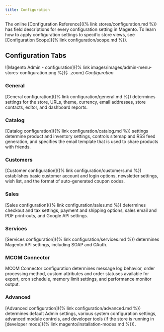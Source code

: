 ```yaml
---
title: Configuration
---
```


The online [Configuration Reference]({% link stores/configuration.md %}) has field descriptions for every configuration setting in Magento. To learn how to apply configuration settings to specific store views, see [Configuration Scope]({% link configuration/scope.md %}).

## Configuration Tabs

![Magento Admin - configuration]({% link images/images/admin-menu-stores-configuration.png %}){: .zoom}
_Configuration_

### General

[General configuration]({% link configuration/general.md %}) determines settings for the store, URLs, theme, currency, email addresses, store contacts, editor, and dashboard reports.

### Catalog

[Catalog configuration]({% link configuration/catalog.md %}) settings determine product and inventory settings, controls sitemap and RSS feed generation, and specifies the email template that is used to share products with friends.

### Customers

[Customer configuration]({% link configuration/customers.md %}) establishes basic customer account and login options, newsletter settings, wish list, and the format of auto-generated coupon codes.

### Sales

[Sales configuration]({% link configuration/sales.md %}) determines checkout and tax settings, payment and shipping options, sales email and PDF print-outs, and Google API settings.

### Services

[Services configuration]({% link configuration/services.md %}) determines Magento API settings, including SOAP and OAuth.

### MCOM Connector

MCOM Connector configuration determines message log behavior, order processing method, custom attributes and order statuses available for export, cron schedule, memory limit settings, and performance monitor output.

### Advanced

[Advanced configuration]({% link configuration/advanced.md %}) determines default Admin settings, various system configuration settings, advanced module controls, and developer tools (if the store is running in [developer mode]({% link magento/installation-modes.md %})).

